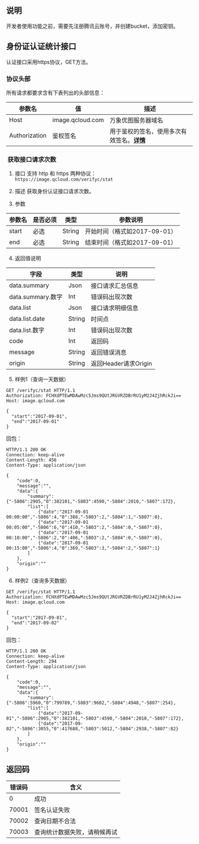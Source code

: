 ##  说明

开发者使用功能之前，需要先注册腾讯云账号，并创建bucket，添加密钥。

##  身份证认证统计接口

认证接口采用https协议，GET方法。

###  协议头部

所有请求都要求含有下表列出的头部信息：

| 参数名           | 值                | 描述                                       |
| ------------- | ---------------- | ---------------------------------------- |
| Host          | image.qcloud.com | 万象优图服务器域名                                |
| Authorization | 鉴权签名             | 用于鉴权的签名，使用多次有效签名。[**详情**](document/product/641/12409) |


###  获取接口请求次数

1) 接口
支持 http 和 https 两种协议：
`
https://image.qcloud.com/verifyc/stat
`

2) 描述
获取身份认证接口请求次数。

3) 参数

| 参数名   | 是否必须 | 类型     | 参数说明                |
| ----- | ---- | ------ | ------------------- |
| start | 必选   | String | 开始时间（格式如2017-09-01） |
| end   | 必选   | String | 结束时间（格式如2017-09-01） |

4) 返回值说明

| 字段              | 类型     | 说明               |
| --------------- | ------ | ---------------- |
| data.summary    | Json   | 接口请求汇总信息         |
| data.summary.数字 | Int    | 错误码出现次数          |
| data.list       | Json   | 接口请求明细信息         |
| data.list.date  | String | 时间点              |
| data.list.数字    | Int    | 错误码出现次数          |
| code            | Int    | 返回码              |
| message         | String | 返回错误消息           |
| origin          | String | 返回Header请求Origin |

5) 样例1（查询一天数据）

```
GET /verifyc/stat HTTP/1.1
Authorization: FCHXdPTEwMDAwMzc5Jms9QUtJRGVRZDBrRU1yM2J4ZjhRckJi==
Host: image.qcloud.com

{
  "start":"2017-09-01",
  "end":"2017-09-01"
}
```

回包：

```
HTTP/1.1 200 OK
Connection: keep-alive
Content-Length: 456
Content-Type: application/json

{
	"code":0,
	"message":"",
	"data":{
		"summary":{"-5806":2905,"0":382101,"-5803":4590,"-5804":2010,"-5807":172},
		"list":[
			{"date":"2017-09-01 00:00:00","-5806":4,"0":388,"-5803":2,"-5804":1,"-5807":0},
			{"date":"2017-09-01 00:05:00","-5806":6,"0":410,"-5803":2,"-5804":0,"-5807":0},
			{"date":"2017-09-01 00:10:00","-5806":2,"0":406,"-5803":2,"-5804":0,"-5807":0},
			{"date":"2017-09-01 00:15:00","-5806":4,"0":369,"-5803":3,"-5804":2,"-5807":1}
		]
	},
	"origin":""
}
```

6) 样例2（查询多天数据）

```
GET /verifyc/stat HTTP/1.1
Authorization: FCHXdPTEwMDAwMzc5Jms9QUtJRGVRZDBrRU1yM2J4ZjhRckJi==
Host: image.qcloud.com

{
  "start":"2017-09-01",
  "end":"2017-09-02"
}
```

回包：

```
HTTP/1.1 200 OK
Connection: keep-alive
Content-Length: 294
Content-Type: application/json

{
	"code":0,
	"message":"",
	"data":{
		"summary":{"-5806":5960,"0":799789,"-5803":9602,"-5804":4948,"-5807":254},
		"list":[
			{"date":"2017-09-01","-5806":2905,"0":382101,"-5803":4590,"-5804":2010,"-5807":172},
			{"date":"2017-09-02","-5806":3055,"0":417688,"-5803":5012,"-5804":2938,"-5807":82}
		]
	},
	"origin":""
}
```

##  返回码

| 错误码   | 含义             |
| ----- | -------------- |
| 0     | 成功             |
| 70001 | 签名认证失败         |
| 70002 | 查询日期不合法        |
| 70003 | 查询统计数据失败，请稍候再试 |

 

 